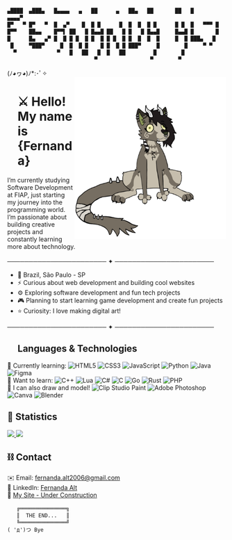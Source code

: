 ```                                                                                                      
▄████  ▄███▄   █▄▄▄▄   ▄   ██      ▄   ██▄   ██       ██   █      ▄▄▄▄▀ 
█▀   ▀ █▀   ▀  █  ▄▀    █  █ █      █  █  █  █ █      █ █  █   ▀▀▀ █    
█▀▀    ██▄▄    █▀▀▌ ██   █ █▄▄█ ██   █ █   █ █▄▄█     █▄▄█ █       █    
█      █▄   ▄▀ █  █ █ █  █ █  █ █ █  █ █  █  █  █     █  █ ███▄   █     
 █     ▀███▀     █  █  █ █    █ █  █ █ ███▀     █        █     ▀ ▀      
  ▀             ▀   █   ██   █  █   ██         █        █               
                            ▀                 ▀        ▀
```

(ﾉ◕ヮ◕)ﾉ*:･ﾟ✧  
<img src="images/fursona-2.png" alt="User's fursona" min-width="350px" width="350px" width="350px" align="right">
<div id="user-content-toc" align="left">
  <ul style="list-style: none;">
    <summary>
      <h1>⚔️ Hello! My name is {Fernanda}</h1>
    </summary>
  </ul>
</div>
 I’m currently studying Software Development at FIAP, just starting my journey into the programming world. I’m passionate about building creative projects and constantly learning more about technology. <br><br>
 ─────────────────────── ✦ ─────────────────────── <br>
 
- 📍 Brazil, São Paulo - SP <br>
- ⚡ Curious about web development and building cool websites <br>
- ⚙️ Exploring software development and fun tech projects <br>
- 🎮 Planning to start learning game development and create fun projects <br>
- ⭐ Curiosity: I love making digital art! <br>

 ─────────────────────── ✦ ───────────────────────
<div id="user-content-toc" align="left">
  <ul style="list-style: none;">
    <summary>
      <h2>Languages & Technologies </h2>
    </summary>
  </ul>
</div> 
 
🪽 Currently learning:
![HTML5](https://img.shields.io/badge/html5-%23E34F26.svg?style=flat&logo=html5&logoColor=white) ![CSS3](https://img.shields.io/badge/css3-%231572B6.svg?style=flat&logo=css3&logoColor=white) ![JavaScript](https://img.shields.io/badge/javascript-%23323330.svg?style=flat&logo=javascript&logoColor=%23F7DF1E) ![Python](https://img.shields.io/badge/python-3670A0?style=flat&logo=python&logoColor=ffdd54) ![Java](https://img.shields.io/badge/java-%23ED8B00.svg?style=flat&logo=openjdk&logoColor=white) ![Figma](https://img.shields.io/badge/figma-%23F24E1E.svg?style=flat&logo=figma&logoColor=white)   
🔮 Want to learn:
![C++](https://img.shields.io/badge/c++-%2300599C.svg?style=flat&logo=c%2B%2B&logoColor=white) ![Lua](https://img.shields.io/badge/lua-%232C2D72.svg?style=flat&logo=lua&logoColor=white) ![C#](https://img.shields.io/badge/c%23-%23239120.svg?style=flat&logo=csharp&logoColor=white) ![C](https://img.shields.io/badge/c-%2300599C.svg?style=flat&logo=c&logoColor=white) ![Go](https://img.shields.io/badge/go-%2300ADD8.svg?style=flat&logo=go&logoColor=white) ![Rust](https://img.shields.io/badge/rust-%23000000.svg?style=flat&logo=rust&logoColor=white) ![PHP](https://img.shields.io/badge/php-%23777BB4.svg?style=flat&logo=php&logoColor=white)  
🎨 I can also draw and model!
![Clip Studio Paint](https://img.shields.io/badge/ClipStudioPaint-%23CFD3D3.svg?style=flat&logo=ClipStudioPaint&logoColor=white) ![Adobe Photoshop](https://img.shields.io/badge/adobe%20photoshop-%2331A8FF.svg?style=flat&logo=adobe%20photoshop&logoColor=white) ![Canva](https://img.shields.io/badge/Canva-%2300C4CC.svg?style=flat&logo=Canva&logoColor=white) ![Blender](https://img.shields.io/badge/blender-%23F5792A.svg?style=flat&logo=blender&logoColor=white)    

## 👾 Statistics
<div align="left">
  <a href="https://github.com/fernandaa-alt"> 
    <img height="150em" src="https://github-readme-stats.vercel.app/api/top-langs/?username=fernandaa-alt&theme=dark&hide_border=false&include_all_commits=false&count_private=false&layout=compact") <br>
    <img height="150em" src="https://github-readme-stats.vercel.app/api?username=fernandaa-alt&theme=dark&hide_border=false&include_all_commits=false&count_private=false"/>
  </a>
</div>

## ⛓️ Contact

✉️ Email: fernanda.alt2006@gmail.com <br>
🔗 LinkedIn: [Fernanda Alt](https://www.linkedin.com/in/fernanda-alt-a99aa529b) <br>
💚 [My Site - Under Construction]() <br>


```
   ╔═══════════════╗
   ║  THE END...   ║
   ╚═══════════════╝
( 'д')つ Bye
```
